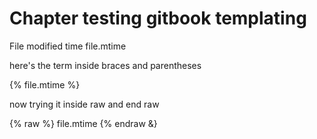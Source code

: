 # Chapter testing gitbook templating

File modified time file.mtime

here's the term inside braces and parentheses

{% file.mtime %}

now trying it inside raw and end raw

{% raw %} file.mtime {% endraw &}